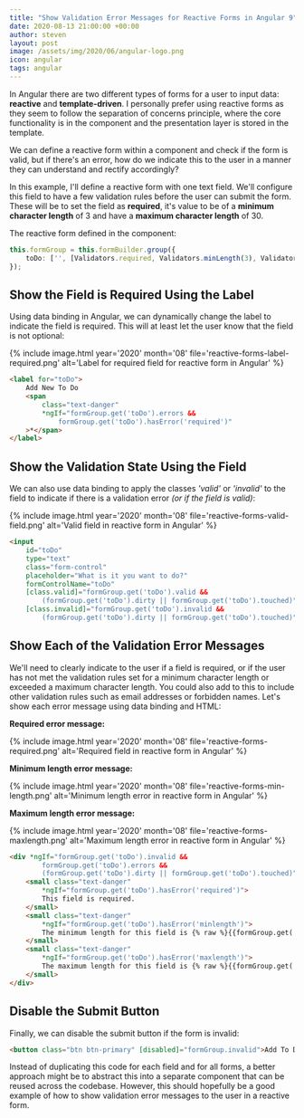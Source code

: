```yaml
---
title: "Show Validation Error Messages for Reactive Forms in Angular 9"
date: 2020-08-13 21:00:00 +00:00
author: steven
layout: post
image: /assets/img/2020/06/angular-logo.png
icon: angular
tags: angular
---
```


In Angular there are two different types of forms for a user to input data: **reactive** and 
**template-driven**. I personally prefer using reactive forms as they seem to follow the 
separation of concerns principle, where the core functionality is in the component and the 
presentation layer is stored in the template.

We can define a reactive form within a component and check if the form is valid, but if there's an error, 
how do we indicate this to the user in a manner they can understand and rectify accordingly?

In this example, I'll define a reactive form with one text field. We'll configure this field to have a 
few validation rules before the user can submit the form. These will be to set the field 
as **required**, it's value to be of a **minimum character length** of 3 and have a 
**maximum character length** of 30.

The reactive form defined in the component:

```typescript
this.formGroup = this.formBuilder.group({
    toDo: ['', [Validators.required, Validators.minLength(3), Validators.maxLength(30)]]
});
```

## Show the Field is Required Using the Label

Using data binding in Angular, we can dynamically change the label to indicate the field is 
required. This will at least let the user know that the field is not optional:

{%
    include image.html
    year='2020'
    month='08'
    file='reactive-forms-label-required.png'
    alt='Label for required field for reactive form in Angular'
%}

```html
<label for="toDo">
    Add New To Do
    <span 
        class="text-danger" 
        *ngIf="formGroup.get('toDo').errors && 
            formGroup.get('toDo').hasError('required')"
    >*</span>
</label>
```

## Show the Validation State Using the Field

We can also use data binding to apply the classes *'valid'* or *'invalid'* to the field to indicate 
if there is a validation error *(or if the field is valid)*:

{%
    include image.html
    year='2020'
    month='08'
    file='reactive-forms-valid-field.png'
    alt='Valid field in reactive form in Angular'
%}

```html
<input 
    id="toDo" 
    type="text" 
    class="form-control" 
    placeholder="What is it you want to do?"
    formControlName="toDo"
    [class.valid]="formGroup.get('toDo').valid && 
        (formGroup.get('toDo').dirty || formGroup.get('toDo').touched)"
    [class.invalid]="formGroup.get('toDo').invalid && 
        (formGroup.get('toDo').dirty || formGroup.get('toDo').touched)" />
```

## Show Each of the Validation Error Messages

We'll need to clearly indicate to the user if a field is required, or if the user has not met 
the validation rules set for a minimum character length or exceeded a maximum character 
length. You could also add to this to include other validation rules such as email addresses or 
forbidden names. Let's show each error message using data binding and HTML:

**Required error message:**

{%
    include image.html
    year='2020'
    month='08'
    file='reactive-forms-required.png'
    alt='Required field in reactive form in Angular'
%}

**Minimum length error message:**

{%
    include image.html
    year='2020'
    month='08'
    file='reactive-forms-min-length.png'
    alt='Minimum length error in reactive form in Angular'
%}

**Maximum length error message:**

{%
    include image.html
    year='2020'
    month='08'
    file='reactive-forms-maxlength.png'
    alt='Maximum length error in reactive form in Angular'
%}

```html
<div *ngIf="formGroup.get('toDo').invalid && 
        formGroup.get('toDo').errors && 
        (formGroup.get('toDo').dirty || formGroup.get('toDo').touched)">
    <small class="text-danger"
        *ngIf="formGroup.get('toDo').hasError('required')">
        This field is required.
    </small>
    <small class="text-danger"
        *ngIf="formGroup.get('toDo').hasError('minlength')">
        The minimum length for this field is {% raw %}{{formGroup.get('toDo').errors.minlength.requiredLength}}{% endraw %} characters.
    </small>
    <small class="text-danger"
        *ngIf="formGroup.get('toDo').hasError('maxlength')">
        The maximum length for this field is {% raw %}{{formGroup.get('toDo').errors.maxlength.requiredLength}}{% endraw %} characters.
    </small>
</div>
```

## Disable the Submit Button

Finally, we can disable the submit button if the form is invalid:

```html
<button class="btn btn-primary" [disabled]="formGroup.invalid">Add To Do</button>
```

Instead of duplicating this code for each field and for all forms, a better approach might be 
to abstract this into a separate component that can be reused across the 
codebase. However, this should hopefully be a good example of how to show validation error 
messages to the user in a reactive form.